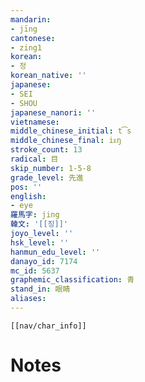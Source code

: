 ```yaml
---
mandarin:
- jīng
cantonese:
- zing1
korean:
- 정
korean_native: ''
japanese:
- SEI
- SHOU
japanese_nanori: ''
vietnamese:
middle_chinese_initial: t͡s
middle_chinese_final: iᴇŋ
stroke_count: 13
radical: 目
skip_number: 1-5-8
grade_level: 先進
pos: ''
english:
- eye
羅馬字: jing
韓文: '[[징]]'
joyo_level: ''
hsk_level: ''
hanmun_edu_level: ''
danayo_id: 7174
mc_id: 5637
graphemic_classification: 青
stand_in: 眼睛
aliases:
---
```

```meta-bind-embed
[[nav/char_info]]
```

# Notes
